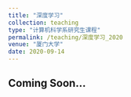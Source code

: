 ```yaml
---
title: "深度学习"
collection: teaching
type: "计算机科学系研究生课程"
permalink: /teaching/深度学习_2020
venue: "厦门大学"
date: 2020-09-14
---
```




Coming Soon...
------
